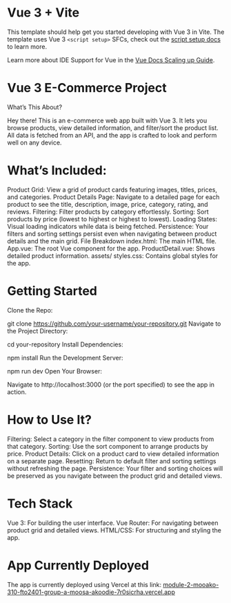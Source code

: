 # Vue 3 + Vite

This template should help get you started developing with Vue 3 in Vite. The template uses Vue 3 `<script setup>` SFCs, check out the [script setup docs](https://v3.vuejs.org/api/sfc-script-setup.html#sfc-script-setup) to learn more.

Learn more about IDE Support for Vue in the [Vue Docs Scaling up Guide](https://vuejs.org/guide/scaling-up/tooling.html#ide-support).



# Vue 3 E-Commerce Project
What’s This About?

Hey there! This is an e-commerce web app built with Vue 3. It lets you browse products, view detailed information, and filter/sort the product list. All data is fetched from an API, and the app is crafted to look and perform well on any device.

# What’s Included:
Product Grid: View a grid of product cards featuring images, titles, prices, and categories.
Product Details Page: Navigate to a detailed page for each product to see the title, description, image, price, category, rating, and reviews.
Filtering: Filter products by category effortlessly.
Sorting: Sort products by price (lowest to highest or highest to lowest).
Loading States: Visual loading indicators while data is being fetched.
Persistence: Your filters and sorting settings persist even when navigating between product details and the main grid.
File Breakdown
index.html: The main HTML file.
App.vue: The root Vue component for the app.
ProductDetail.vue: Shows detailed product information.
assets/
styles.css: Contains global styles for the app.

# Getting Started
Clone the Repo:

git clone https://github.com/your-username/your-repository.git
Navigate to the Project Directory:

cd your-repository
Install Dependencies:

npm install
Run the Development Server:

npm run dev
Open Your Browser:

Navigate to http://localhost:3000 (or the port specified) to see the app in action.


# How to Use It?
Filtering: Select a category in the filter component to view products from that category.
Sorting: Use the sort component to arrange products by price.
Product Details: Click on a product card to view detailed information on a separate page.
Resetting: Return to default filter and sorting settings without refreshing the page.
Persistence: Your filter and sorting choices will be preserved as you navigate between the product grid and detailed views.

# Tech Stack
Vue 3: For building the user interface.
Vue Router: For navigating between product grid and detailed views.
HTML/CSS: For structuring and styling the app.

# App Currently Deployed

The app is currently deployed using Vercel at this link: [module-2-mooako-310-fto2401-group-a-moosa-akoodie-7r0sicrha.vercel.app](https://module-2-mooako-310-fto2401-group-a-moosa-akoodie-7r0sicrha.vercel.app)
